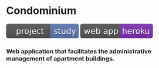 # Condominium

[![Project study](https://github.com/Ariel-MN/Ariel-MN/blob/master/Assets/btn2.svg)](https://montesariel.com/portfolio/project-3)
[![Web app Heroku](https://github.com/Ariel-MN/Ariel-MN/blob/master/Assets/btn3.svg)](https://condominium-it.herokuapp.com)

### Web application that facilitates the administrative management of apartment buildings.
